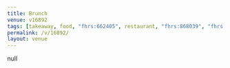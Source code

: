 ```yaml
---
title: Brunch
venue: v16892
tags: [takeaway, food, "fhrs:662405", restaurant, "fhrs:868039", "fhrs:962135"]
permalink: /v/16892/
layout: venue
---
```

null